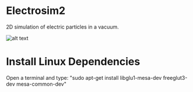 # Electrosim2
  2D simulation of electric particles in a vacuum.
  
  ![alt text][logo]

[logo]: https://github.com/alek145/ElectroSim2/blob/master/res/icon/Demo.PNG "Logo Title Text 2"
  

# Install Linux Dependencies
  Open a terminal and type:
    "sudo apt-get install libglu1-mesa-dev freeglut3-dev mesa-common-dev"
